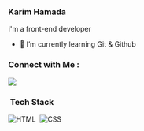 ### Karim Hamada

I'm a front-end developer

- 🌱 I’m currently learning Git & Github

### Connect with Me :

<a href="https://linkedin.com/in/khhmhbadran/" target="_blank"><img src="https://img.shields.io/badge/Karim%20Hamada-0077B5?style=for-the-badge&logo=Linkedin&logoColor=white"/></a>

### &nbsp;Tech Stack
![HTML](https://img.shields.io/badge/-HTML-05122A?style=flat&logo=HTML5)&nbsp;
![CSS](https://img.shields.io/badge/-CSS-05122A?style=flat&logo=CSS3&logoColor=1572B6)&nbsp;

<!--
<a href="https://komarev.com/ghpvc/?username=khhmhbadran&style=for-the-badge">
    <img src="https://komarev.com/ghpvc/?username=khhmhbadran&style=for-the-badge">
</a>
-->
